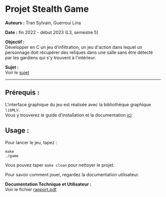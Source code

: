 # Projet Stealth Game

**Auteurs :** Tran Sylvain, Guerroui Lina

**Date :** fin 2022 - début 2023 (L3, semestre 5)

**Objectif :**  
Développer en C un jeu d'infiltration, un jeu d'action dans lequel un personnage doit récupérer des reliques dans une salle sans être détecté par les gardiens qui s'y trouvent à l'intérieur.

**Sujet :**  
Voir le [sujet](https://github.com/syltran/Stealth-Game/blob/master/sujet_projet-stealth.pdf)

---

## Prérequis :
L'interface graphique du jeu est réalisée avec la bibliothèque graphique `libMLV`.  
Vous y trouverez le guide d'installation et la documentation [ici](http://www-igm.univ-mlv.fr/~boussica/mlv/index.html)

## Usage :
Pour lancer le jeu, tapez :  
```
make
./game
```
Vous pouvez taper `make clean` pour nettoyer le projet.

Pour savoir comment jouer, regardez la documentation utilisateur.

**Documentation Technique et Utilisateur :**  
Voir le fichier [rapport.pdf](https://github.com/syltran/Stealth-Game/blob/master/doc/rapport.pdf)